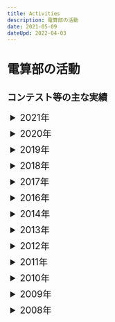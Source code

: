 ```yaml
---
title: Activities
description: 電算部の活動
date: 2021-05-09
dateUpd: 2022-04-03
---
```


# 電算部の活動

## コンテスト等の主な実績

<ul class="contests">
  <li>
    <details>
      <summary class="contestYear">2021年</summary>
      <ul>
        <li>日本ゲーム大賞2021 U18部門 参加</li>
      </ul>
    </details>
  </li>
  <li>
    <details>
      <summary class="contestYear">2020年</summary>
      <ul>
        <li>日本ゲーム大賞2020 U18部門 参加</li>
      </ul>
    </details>
  </li>
  <li>
    <details>
      <summary class="contestYear">2019年</summary>
      <ul>
        <li>第30回全国高等専門学校プログラミングコンテスト 競技部門 出場</li>
      </ul>
    </details>
  </li>
  <li>
    <details>
      <summary class="contestYear">2018年</summary>
      <ul>
        <li>第29回全国高等専門学校プログラミングコンテスト 競技部門 出場</li>
      </ul>
    </details>
  </li>
  <li>
    <details>
      <summary class="contestYear">2017年</summary>
      <ul>
        <li>第28回全国高等専門学校プログラミングコンテスト 競技部門 出場</li>
      </ul>
    </details>
  </li>
  <li>
    <details>
      <summary class="contestYear">2016年</summary>
      <ul>
        <li>第27回全国高等専門学校プログラミングコンテスト 競技部門 準決勝出場</li>
      </ul>
    </details>
  </li>
  <li>
    <details>
      <summary class="contestYear">2014年</summary>
      <ul>
        <li>全国高等専門学校プログラミングコンテスト 競技部門 出場</li>
        <li>全国高等学校パソコンコンクール プログラミング部門 出場 予選優秀賞</li>
        <li>全国高等学校パソコンコンクール いちまいの絵CG部門 出場</li>
      </ul>
    </details>
  </li>
  <li>
    <details>
      <summary class="contestYear">2013年</summary>
      <ul>
        <li>全国高等専門学校プログラミングコンテスト 競技部門 出場</li>
        <li>全国高等学校パソコンコンクール プログラミング部門 出場 予選優秀賞（全国順位 535チーム中29位）</li>
        <li>情報オリンピック日本大会 予選Aランク 本選出場</li>
      </ul>
    </details>
  </li>
  <li>
    <details>
      <summary class="contestYear">2012年</summary>
      <ul>
        <li>全国高等専門学校プログラミングコンテスト 競技部門 出場</li>
        <li>全国高等学校パソコンコンクール プログラミング部門 全国大会出場</li>
        <li>ACM International Collegiate Programming Contest Asia Regional Contest 出場</li>
      </ul>
    </details>
  </li>
  <li>
    <details>
      <summary class="contestYear">2011年</summary>
      <ul>
        <li>全国高等専門学校プログラミングコンテスト 競技部門 準決勝進出</li>
        <li>全国高等学校パソコンコンクール プログラミング部門 出場</li>
        <li>ACM International Collegiate Programming Contest Asia Regional Contest 出場</li>
      </ul>
    </details>
  </li>
  <li>
    <details>
      <summary class="contestYear">2010年</summary>
      <ul>
        <li>全国高等専門学校プログラミングコンテスト 競技部門 出場</li>
        <li>全国高等学校パソコンコンクール プログラミング部門 出場</li>
        <li>愛媛大学プログラミングオープンチャレンジ＠松山 本選1回戦出場 総合7位</li>
      </ul>
    </details>
  </li>
  <li>
    <details>
      <summary class="contestYear">2009年</summary>
      <ul>
        <li>全国高等専門学校プログラミングコンテスト 競技部門 準決勝進出</li>
        <li>全国高等専門学校プログラミングコンテスト 自由部門 敢闘賞</li>
        <li>全国高等学校パソコンコンクール プログラミング部門 出場</li>
      </ul>
    </details>
  </li>
  <li>
    <details>
      <summary class="contestYear">2008年</summary>
      <ul>
        <li>全国高等専門学校プログラミングコンテスト 競技部門 出場</li>
        <li>全国高等学校パソコンコンクール プログラミング部門 出場</li>
        <li>毎日パソコン入力コンクール10月大会 3位</li>
        <li>情報オリンピック日本大会 予選Aランク 本選出場</li>
      </ul>
    </details>
  </li>
</ul>

<style lang="scss">
  .contests {
    margin: 0;
    padding: 0;
    list-style: none;

    li {
      margin: .5em;
    }
  }

  .contestYear {
    font-size: 1.5em;
  }
</style>
